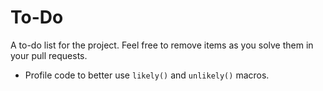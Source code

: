 To-Do
=====
A to-do list for the project. Feel free to remove items as you solve them in your pull requests.

- Profile code to better use `likely()` and `unlikely()` macros.
